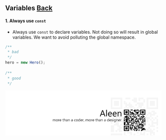 ## Variables [**Back**](./../README.md)

#### 1. Always use `const`

- Always use `const` to declare variables. Not doing so will result in global variables. We want to avoid polluting the global namespace.

```js
/**
 * bad
 */
hero = new Hero();

/**
 * good
 */

```

<a href="http://aleen42.github.io/" target="_blank" ><img src="./../pic/tail.gif"></a>